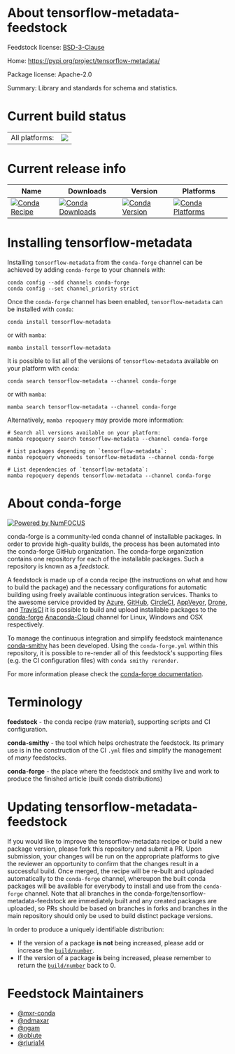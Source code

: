 About tensorflow-metadata-feedstock
===================================

Feedstock license: [BSD-3-Clause](https://github.com/conda-forge/tensorflow-metadata-feedstock/blob/main/LICENSE.txt)

Home: https://pypi.org/project/tensorflow-metadata/

Package license: Apache-2.0

Summary: Library and standards for schema and statistics.

Current build status
====================


<table><tr><td>All platforms:</td>
    <td>
      <a href="https://dev.azure.com/conda-forge/feedstock-builds/_build/latest?definitionId=12614&branchName=main">
        <img src="https://dev.azure.com/conda-forge/feedstock-builds/_apis/build/status/tensorflow-metadata-feedstock?branchName=main">
      </a>
    </td>
  </tr>
</table>

Current release info
====================

| Name | Downloads | Version | Platforms |
| --- | --- | --- | --- |
| [![Conda Recipe](https://img.shields.io/badge/recipe-tensorflow--metadata-green.svg)](https://anaconda.org/conda-forge/tensorflow-metadata) | [![Conda Downloads](https://img.shields.io/conda/dn/conda-forge/tensorflow-metadata.svg)](https://anaconda.org/conda-forge/tensorflow-metadata) | [![Conda Version](https://img.shields.io/conda/vn/conda-forge/tensorflow-metadata.svg)](https://anaconda.org/conda-forge/tensorflow-metadata) | [![Conda Platforms](https://img.shields.io/conda/pn/conda-forge/tensorflow-metadata.svg)](https://anaconda.org/conda-forge/tensorflow-metadata) |

Installing tensorflow-metadata
==============================

Installing `tensorflow-metadata` from the `conda-forge` channel can be achieved by adding `conda-forge` to your channels with:

```
conda config --add channels conda-forge
conda config --set channel_priority strict
```

Once the `conda-forge` channel has been enabled, `tensorflow-metadata` can be installed with `conda`:

```
conda install tensorflow-metadata
```

or with `mamba`:

```
mamba install tensorflow-metadata
```

It is possible to list all of the versions of `tensorflow-metadata` available on your platform with `conda`:

```
conda search tensorflow-metadata --channel conda-forge
```

or with `mamba`:

```
mamba search tensorflow-metadata --channel conda-forge
```

Alternatively, `mamba repoquery` may provide more information:

```
# Search all versions available on your platform:
mamba repoquery search tensorflow-metadata --channel conda-forge

# List packages depending on `tensorflow-metadata`:
mamba repoquery whoneeds tensorflow-metadata --channel conda-forge

# List dependencies of `tensorflow-metadata`:
mamba repoquery depends tensorflow-metadata --channel conda-forge
```


About conda-forge
=================

[![Powered by
NumFOCUS](https://img.shields.io/badge/powered%20by-NumFOCUS-orange.svg?style=flat&colorA=E1523D&colorB=007D8A)](https://numfocus.org)

conda-forge is a community-led conda channel of installable packages.
In order to provide high-quality builds, the process has been automated into the
conda-forge GitHub organization. The conda-forge organization contains one repository
for each of the installable packages. Such a repository is known as a *feedstock*.

A feedstock is made up of a conda recipe (the instructions on what and how to build
the package) and the necessary configurations for automatic building using freely
available continuous integration services. Thanks to the awesome service provided by
[Azure](https://azure.microsoft.com/en-us/services/devops/), [GitHub](https://github.com/),
[CircleCI](https://circleci.com/), [AppVeyor](https://www.appveyor.com/),
[Drone](https://cloud.drone.io/welcome), and [TravisCI](https://travis-ci.com/)
it is possible to build and upload installable packages to the
[conda-forge](https://anaconda.org/conda-forge) [Anaconda-Cloud](https://anaconda.org/)
channel for Linux, Windows and OSX respectively.

To manage the continuous integration and simplify feedstock maintenance
[conda-smithy](https://github.com/conda-forge/conda-smithy) has been developed.
Using the ``conda-forge.yml`` within this repository, it is possible to re-render all of
this feedstock's supporting files (e.g. the CI configuration files) with ``conda smithy rerender``.

For more information please check the [conda-forge documentation](https://conda-forge.org/docs/).

Terminology
===========

**feedstock** - the conda recipe (raw material), supporting scripts and CI configuration.

**conda-smithy** - the tool which helps orchestrate the feedstock.
                   Its primary use is in the construction of the CI ``.yml`` files
                   and simplify the management of *many* feedstocks.

**conda-forge** - the place where the feedstock and smithy live and work to
                  produce the finished article (built conda distributions)


Updating tensorflow-metadata-feedstock
======================================

If you would like to improve the tensorflow-metadata recipe or build a new
package version, please fork this repository and submit a PR. Upon submission,
your changes will be run on the appropriate platforms to give the reviewer an
opportunity to confirm that the changes result in a successful build. Once
merged, the recipe will be re-built and uploaded automatically to the
`conda-forge` channel, whereupon the built conda packages will be available for
everybody to install and use from the `conda-forge` channel.
Note that all branches in the conda-forge/tensorflow-metadata-feedstock are
immediately built and any created packages are uploaded, so PRs should be based
on branches in forks and branches in the main repository should only be used to
build distinct package versions.

In order to produce a uniquely identifiable distribution:
 * If the version of a package **is not** being increased, please add or increase
   the [``build/number``](https://docs.conda.io/projects/conda-build/en/latest/resources/define-metadata.html#build-number-and-string).
 * If the version of a package **is** being increased, please remember to return
   the [``build/number``](https://docs.conda.io/projects/conda-build/en/latest/resources/define-metadata.html#build-number-and-string)
   back to 0.

Feedstock Maintainers
=====================

* [@mxr-conda](https://github.com/mxr-conda/)
* [@ndmaxar](https://github.com/ndmaxar/)
* [@ngam](https://github.com/ngam/)
* [@oblute](https://github.com/oblute/)
* [@rluria14](https://github.com/rluria14/)

